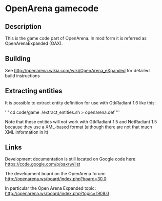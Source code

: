 # OpenArena gamecode #

## Description ##
This is the game code part of OpenArena. In mod form it is referred as OpenArenaExpanded (OAX).

## Building ##

See http://openarena.wikia.com/wiki/OpenArena_eXpanded for detailed build instructions

## Extracting entities ##
It is possible to extract entity definition for use with GtkRadiant 1.6 like this:

'''
cd code/game
./extract_entities.sh > openarena.def
'''

Note that these entities will not work with GtkRadiant 1.5 and NetRadiant 1.5 because they use a XML-based format (although there are not that much XML information in it)

## Links ##
Development documentation is still located on Google code here: https://code.google.com/p/oax/w/list

The development board on the OpenArena forum: http://openarena.ws/board/index.php?board=30.0

In particular the Open Arena Expanded topic: http://openarena.ws/board/index.php?topic=1908.0

